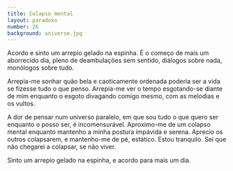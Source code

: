 ```yaml
---
title: Colapso mental
layout: paradoxo
number: 26
background: universe.jpg
---
```


Acordo e sinto um arrepio gelado na espinha. É o começo de mais um aborrecido dia, pleno de deambulações sem sentido, diálogos sobre nada, monólogos sobre tudo.

Arrepia-me sonhar quão bela e caoticamente ordenada poderia ser a vida se fizesse tudo o que penso. Arrepia-me ver o tempo esgotando-se diante de mim enquanto o esgoto divagando comigo mesmo, com as melodias e os vultos.

A dor de pensar num universo paralelo, em que sou tudo o que quero ser enquanto o posso ser, é incomensurável. Aproximo-me de um colapso mental enquanto mantenho a minha postura impávida e serena. Aprecio os outros colapsarem, e mantenho-me de pé, estático. Estou tranquilo. Sei que não chegarei a colapsar, se não viver.

Sinto um arrepio gelado na espinha, e acordo para mais um dia.
